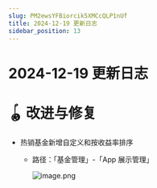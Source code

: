 ```yaml
---
slug: PM2ewsYFBiorcik5XMCcQLP1nUf
title: 2024-12-19 更新日志
sidebar_position: 13
---
```



# 2024-12-19 更新日志


# 🪀 改进与修复

- 热销基金新增自定义和按收益率排序
    - 路径：「基金管理」-「App 展示管理」

        ![image.png](/assets/eb3583cd2759be83dad81a06a4878e6d.png)


